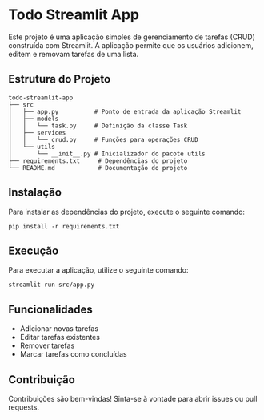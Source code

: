 # Todo Streamlit App

Este projeto é uma aplicação simples de gerenciamento de tarefas (CRUD) construída com Streamlit. A aplicação permite que os usuários adicionem, editem e removam tarefas de uma lista.

## Estrutura do Projeto

```
todo-streamlit-app
├── src
│   ├── app.py          # Ponto de entrada da aplicação Streamlit
│   ├── models
│   │   └── task.py     # Definição da classe Task
│   ├── services
│   │   └── crud.py     # Funções para operações CRUD
│   └── utils
│       └── __init__.py # Inicializador do pacote utils
├── requirements.txt     # Dependências do projeto
└── README.md            # Documentação do projeto
```

## Instalação

Para instalar as dependências do projeto, execute o seguinte comando:

```
pip install -r requirements.txt
```

## Execução

Para executar a aplicação, utilize o seguinte comando:

```
streamlit run src/app.py
```

## Funcionalidades

- Adicionar novas tarefas
- Editar tarefas existentes
- Remover tarefas
- Marcar tarefas como concluídas

## Contribuição

Contribuições são bem-vindas! Sinta-se à vontade para abrir issues ou pull requests.